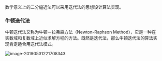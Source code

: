 数学意义上的二分逼近法可以采用迭代法的思想设计算法实现。



### 牛顿迭代法

牛顿迭代法又称为牛顿－拉弗森方法（Newton-Raphson Method），它是一种在实数域和复数域上近似求解方程的方法。既然是迭代法，那么牛顿迭代法的算法实现肯定适合用迭代法模式。

![image-20190531221708343](../img/image-20190531221708343.png)

